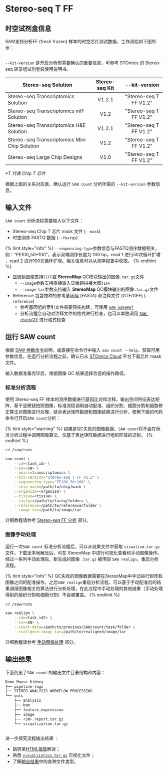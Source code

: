 # Stereo-seq T FF

## 时空试剂盒信息

SAW支持分析FF (fresh frozen) 样本的时空芯片测试数据，工作流程如下图所示：

<figure><img src="../../../img/assets/SAW_counf_for_FF.png" alt=""><figcaption></figcaption></figure>

`--kit-version` 是开启分析前需要确认的重要信息，可参考 STOmics 的 Stereo-seq 转录组试剂套装使用说明书。

<table><thead><tr><th width="254">Stereo-seq Solution</th><th align="center">Stereo-seq Kit</th><th align="center">--kit-version</th></tr></thead><tbody><tr><td>Stereo-seq Transcriptomics Solution</td><td align="center">V1.2.1</td><td align="center">"Stereo-seq T FF V1.2"</td></tr><tr><td>Stereo-seq Transcriptomics mIF Solution</td><td align="center">V1.2</td><td align="center">"Stereo-seq T FF V1.2"</td></tr><tr><td>Stereo-seq Transcriptomics H&#x26;E Solution</td><td align="center">V1.2.1</td><td align="center">"Stereo-seq T FF V1.2"</td></tr><tr><td>Stereo-seq Transcriptomics Mini Chip Solution</td><td align="center">V1.2</td><td align="center">"Stereo-seq T FF V1.2"</td></tr><tr><td>Stereo-seq Large Chip Designs</td><td align="center">V1.0</td><td align="center">"Stereo-seq T FF V1.2"</td></tr></tbody></table>

_\*T 代表 Chip T 芯片_

根据上面的关系对应表，确认运行 `SAW count` 分析所需的 `--kit-version` 参数信息。

## 输入文件

`SAW count` 分析流程需要输入以下文件：

* Stereo-seq Chip T 芯片 mask 文件 (`--mask`)
* 时空测序 FASTQ 数据 (`--fastqs`)

{% hint style="info" %}
`--sequencing-type`参数信息与FASTQ测序数据相关，例：“PE100\_50+100”，表示双端测序长度为 100 bp，read 1 进行50次循环扩增 ，read 2 进行100次循环扩增。相关信息可以从测序报告中获取。
{% endhint %}

* 显微镜图像支持`TIFF`或 **StereoMap** QC模块输出的图像`.tar.gz`文件
  * `--image`参数支持直接输入显微镜拼接大图`TIFF`
  * `--image-tar`参数支持输入 **StereoMap** QC模块输出的图像`.tar.gz`文件
* Reference 包含物种的参考基因组 (FASTA) 和注释文件 (GTF/GFF) (`--reference`)
  * 参考基因组的索引文件需要预先构建，可使用 [`SAW makeRef`](../../../shi-yong-jiao-cheng/preparation-of-reference.md)
  * 分析流程会自动对注释文件的格式进行检查，也可以单独调用 [`SAW checkGTF`](../../../shi-yong-jiao-cheng/preparation-of-reference.md#saw-checkgtf) 进行格式检查

## 运行 SAW count

根据 [SAW 参数命令](../saw-can-shu-ming-ling.md)说明，或直接在命令行中输入 `saw count --help`，获取可用参数信息。在运行分析流程之前，确认已从 [STOmics Cloud](https://cloud.stomics.tech/) 平台下载芯片 mask 文件。

输入数据准备完毕后，根据图像 QC 结果选择合适的操作路径。

### 标准分析流程

使用 Stereo-seq FF 样本的测序数据进行基因比对和注释，输出空间特征表达矩阵，基于显微镜拍照图像，标准流程调用自动配准、组织分割、细胞分割和细胞修正算法对图像进行处理，结合表达矩阵数据和图像结果进行分析，使用下面的代码命令行开启`SAW count`分析：

{% hint style="warning" %}
如果是QC失败的图像数据，`SAW count`将不会在标准分析过程中调用图像算法，仅基于表达矩阵数据进行组织区域的识别。
{% endhint %}

```sh
cd /saw/runs

saw count \
    --id=<task_id> \
    --sn=<SN> \
    --omics=transcriptomics \
    --kit-version="Stereo-seq T FF V1.2" \
    --sequencing-type="PE100_50+100" \
    --chip-mask=/path/to/chip/mask \
    --organism=<organism> \
    --tissue=<tissue> \
    --fastqs=/path/to/fastq/folders \
    --reference=/path/to/reference/folder \
    --image-tar=/path/to/image/tar

```

详细教程请参考 [Stereo-seq FF 分析](../../../shi-yong-jiao-cheng/stereo-seq-ff.md) 部分。

### 图像手动处理

运行一次`SAW count` 标准分析流程后，可以从结果文件中获取 `visualism.tar.gz` 文件，下载至本地解压后，可在 StereoMap 中进行可视化查看和手动图像操作。经过一系列手动处理后，新生成的图像 `.tar.gz` 被传回 `SAW realign`，重启分析流程。

{% hint style="info" %}
QC失败的图像数据需要在StereoMap中手动进行矩阵和图像之间的配准操作，之后`SAW realign`重启分析流程，可以基于手动配准后的结果调用图像相关的算法进行分析处理，在此过程中手动处理的其他结果（手动处理得到的组织分割和细胞分割）不会被覆盖。
{% endhint %}

```sh
cd /saw/runs

saw realign \
    --id=<task_id2> \
    --sn=<SN> \
    --count-data=/path/to/previous/SAW/count/task/folder \
    --realigned-image-tar=/path/to/realigned/image/tar

```

详细教程请参考 [手动图像处理](../../../shi-yong-jiao-cheng/shou-dong-tu-xiang-chu-li.md) 部分。

## 输出结果

下面列出了`SAW count` 的输出文件目录结构和内容：

```sh
Demo_Mouse_Kidney
├── pipeline-logs
├── STEREO_ANALYSIS_WORKFLOW_PROCESSING
└── outs
    ├── analysis
    ├── bam
    ├── feature_expression
    ├── image
    ├── <SN>.report.tar.gz
    └── visualization.tar.gz
```

<figure><img src="../../../img/assets/Analysis_outputs.png" alt=""><figcaption></figcaption></figure>

进一步探究流程输出结果 ：

* 跳转至[HTML报告](../../outputs/html-report.md)解读；
* 熟悉 [`visualization.tar.gz`](../../outputs/count-outputs.md#visualization.tar.gz) 可视化文件；
* 了解[输出结果](../../outputs/)中的各种文件类型。
